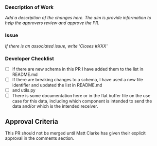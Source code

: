 ### Description of Work

*Add a description of the changes here. The aim is provide information to help the approvers review and approve the PR.*

### Issue

*If there is an associated issue, write 'Closes #XXX'*

### Developer Checklist

- [ ] If there are new schema in this PR I have added them to the list in README.md
- [ ] If there are breaking changes to a schema, I have used a new file identifier and updated the list in README.md
- [ ] and utils.py
- [ ] There is some documentation here or in the flat buffer file on the use case for this data, including which component is intended to send the data and/or which is the intended receiver.

## Approval Criteria

This PR should not be merged until Matt Clarke has given their explicit approval in the comments section.
